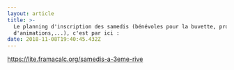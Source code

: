 ```yaml
---
layout: article
title: >-
  Le planning d'inscription des samedis (bénévoles pour la buvette, propositions
  d'animations,...), c'est par ici :
date: 2018-11-08T19:40:45.432Z
---
```

<https://lite.framacalc.org/samedis-a-3eme-rive>
